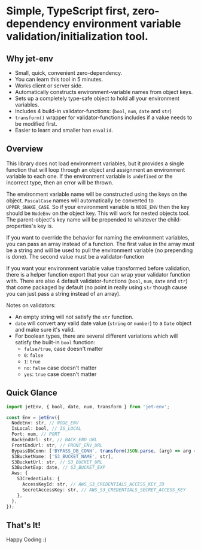 # Simple, TypeScript first, zero-dependency environment variable validation/initialization tool.


## Why jet-env
- Small, quick, convenient zero-dependency. 
- You can learn this tool in 5 minutes.
- Works client or server side.
- Automatically constructs environment-variable names from object keys.
- Sets up a completely type-safe object to hold all your environment variables.
- Includes 4 build-in validator-functions: (`bool`, `num`, `date` and `str`)
- `transform()` wrapper for validator-functions includes if a value needs to be modified first.
- Easier to learn and smaller han `envalid`.


## Overview
This library does not load environment variables, but it provides a single function that will loop through an object and assignment an environment variable to each one. If the environment variable is `undefined` or the incorrect type, then an error will be thrown. <br/>

The environment variable name will be constructed using the keys on the object. `PascalCase` names will automatically be converted to `UPPER_SNAKE_CASE`. So if your environment variable is `NODE_ENV` then the key should be `NodeEnv` on the object key. This will work for nested objects tool. The parent-object's key name will be prepended to whatever the child-properties's key is.<br/>

If you want to override the behavior for naming the environment variables, you can pass an array instead of a function. The first value in the array must be a string and will be used to pull the environment variable (no prepending is done). The second value must be a validator-function<br/>

If you want your environment variable value transformed before validation, there is a helper function export that your can wrap your validator function with. There are also 4 default validator-functions (`bool`, `num`, `date` and `str`) that come packaged by default (no point in really using `str` though cause you can just pass a string instead of an array).<br/>

Notes on validators: 
- An empty string will not satisfy the `str` function.
- `date` will convert any valid date value (`string` or `number`) to a `Date` object and make sure it's valid.
- For boolean types, there are several different variations which will satisfy the built-in `bool` function:
  - `false/true`, case doesn't matter 
  - `0`: `false`
  - `1`: `true`
  - `no`: `false` case doesn't matter
  - `yes`: `true` case doesn't matter


## Quick Glance
```typescript
import jetEnv, { bool, date, num, transform } from 'jet-env';

const Env = jetEnv({
  NodeEnv: str, // NODE_ENV
  IsLocal: bool, // IS_LOCAL
  Port: num, // PORT
  BackEndUrl: str, // BACK_END_URL
  FrontEndUrl: str, // FRONT_ENV_URL
  BypassDbConn: ['BYPASS_DB_CONN', transform(JSON.parse, (arg) => arg === true)],
  S3BucketName: ['S3_BUCKET_NAME', str],
  S3BucketUrl: str, // S3_BUCKET_URL
  S3BucketExp: date, // S3_BUCKET_EXP
  Aws: {
    S3Credentials: {
      AccessKeyId: str, // AWS_S3_CREDENTIALS_ACCESS_KEY_ID
      SecretAccessKey: str, // AWS_S3_CREDENTIALS_SECRET_ACCESS_KEY 
    },
  },
});
```


## That's It! 

Happy Coding :)

